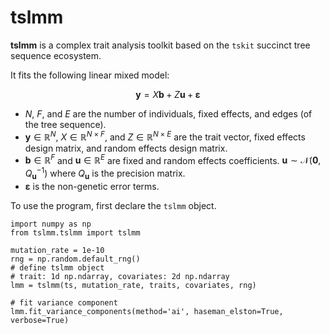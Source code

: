 # tslmm
**tslmm** is a complex trait analysis toolkit based on the `tskit` succinct tree sequence ecosystem.

It fits the following linear mixed model:

$$\mathbf{y} = X\mathbf{b} + Z\mathbf{u} + \boldsymbol{\varepsilon}$$

- $N$, $F$, and $E$ are the number of individuals, fixed effects, and edges (of the tree sequence).
- $\mathbf{y} \in \mathbb{R}^N$, $X \in \mathbb{R}^{N \times F}$, and $Z \in \mathbb{R}^{N \times E}$ are the trait vector, fixed effects design matrix, and random effects design matrix.
- $\mathbf{b} \in \mathbb{R}^F$ and $\mathbf{u} \in \mathbb{R}^E$ are fixed and random effects coefficients.
$\mathbf{u} \sim \mathcal{N}\left(\mathbf{0}, Q_{\mathbf{u}}^{-1}\right)$ where $Q_{\mathbf{u}}$ is the precision matrix.
- $\boldsymbol{\varepsilon}$ is the non-genetic error terms.

To use the program, first declare the `tslmm` object.
```
import numpy as np
from tslmm.tslmm import tslmm

mutation_rate = 1e-10
rng = np.random.default_rng()
# define tslmm object
# trait: 1d np.ndarray, covariates: 2d np.ndarray
lmm = tslmm(ts, mutation_rate, traits, covariates, rng)

# fit variance component
lmm.fit_variance_components(method='ai', haseman_elston=True, verbose=True)
```
